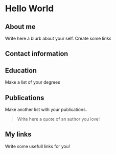 
# Hello World

## About me 

Write here a blurb about your self. Create some links 

## Contact information

## Education 

Make a list of your degrees

## Publications 

Make another list with your publications. 

> Write here a quote of an author you love! 

## My links 

Write some usefull links for you! 
